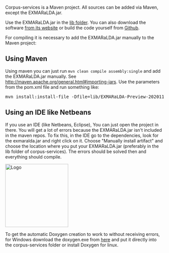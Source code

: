 Corpus-services is a Maven project. All sources can be added via Maven, except the EXMARaLDA.jar.

Use the EXMARaLDA.jar in the [lib folder](https://gitlab.rrz.uni-hamburg.de/corpus-services/corpus-services/-/tree/develop/lib).
You can also download the software [from its website](https://exmaralda.org/de/vorschau-version/) or build the code yourself from [Github](https://github.com/Exmaralda-Org/exmaralda). 

For compiling it is necessary to add the EXMARaLDA.jar manually to the Maven project:

## Using Maven

Using maven you can just run `mvn clean compile assembly:single` and add the EXMARaLDA.jar manually. See http://maven.apache.org/general.html#importing-jars.
Use the parameters from the pom.xml file and run something like:

<pre>
mvn install:install-file -Dfile=lib/EXMARaLDA-Preview-20201130.jar -DgroupId=org.exmaralda -DartifactId=EXMARaLDA -Dversion=Preview-20201130 -Dpackaging=jar
</pre>

## Using an IDE like Netbeans

If you use an IDE (like Netbeans, Eclipse), You can just open the project in there. You will get a lot of errors because the EXMARaLDA.jar isn't included in the maven repos. To fix this, in the IDE go to the dependencies, look for the exmaralda.jar and right click on it. Choose "Manually install artifact" and choose the location where you put your EXMARaLDA.jar (preferably in the lib folder of corpus-services). The errors should be solved then and everything should compile. 

<a href="https://gitlab.rrz.uni-hamburg.de/corpus-services/corpus-services/-/raw/develop/images/manually-install-artifact.png">
    <img src="https://gitlab.rrz.uni-hamburg.de/corpus-services/corpus-services/-/raw/develop/images/manually-install-artifact.png" alt="Logo" width="200" height="200">
  </a>

To get the automatic Doxygen creation to work to without receiving errors, for Windows download the doxygen.exe from [here](https://www.doxygen.nl/download.html) and put it directly into the corpus-services folder or install Doxygen for linux. 
